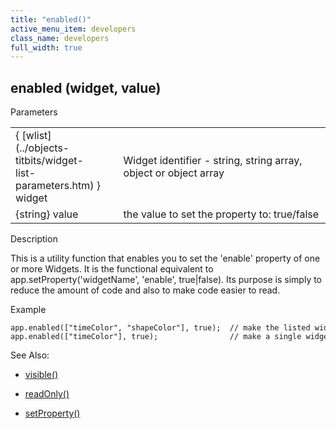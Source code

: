 ```yaml
---
title: "enabled()"
active_menu_item: developers
class_name: developers
full_width: true
---
```



## enabled (widget, value)

Parameters

<table>
<tr>
<td width="166">
{ [wlist](../objects-titbits/widget-list-parameters.htm) } widget

</td>
<td width="1">
</td>
<td width="740">
Widget identifier - string, string array, object or object array

</td>
</tr>
<tr>
<td width="166">
{string} value

</td>
<td width="1">
</td>
<td width="740">
the value to set the property to: true/false

</td>
</tr>
</table>

Description

This is a utility function that enables you to set the 'enable' property of one or more Widgets. It is the functional equivalent to app.setProperty('widgetName', 'enable', true|false). Its purpose is simply to reduce the amount of code and also to make code easier to read.

Example

    app.enabled(["timeColor", "shapeColor"], true);  // make the listed widgets enabled
    app.enabled(["timeColor"], true);                // make a single widget enabled
   

See Also:

 - [visible()](visible.htm)

 - [readOnly()](readonly.htm)

 - [setProperty()](../widget-functions/setproperty.htm)

